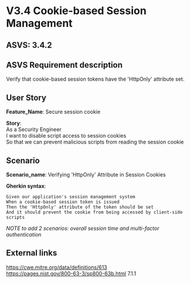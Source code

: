 # V3.4 Cookie-based Session Management

## ASVS: 3.4.2

## ASVS Requirement description
Verify that cookie-based session tokens have the 'HttpOnly'
attribute set.

## User Story

**Feature_Name**: Secure session cookie

**Story**:\
As a Security Engineer\
I want to disable script access to session cookies\
So that we can prevent malicious scripts from reading the session cookie

## Scenario

**Scenario_name**: Verifying 'HttpOnly' Attribute in Session Cookies

**Gherkin syntax**:

```gherkin
Given our application's session management system
When a cookie-based session token is issued
Then the 'HttpOnly' attribute of the token should be set
And it should prevent the cookie from being accessed by client-side scripts
```

_NOTE to add 2 scenarios: overall session time and multi-factor authentication_
## External links

<https://cwe.mitre.org/data/definitions/613> \
<https://pages.nist.gov/800-63-3/sp800-63b.html> 7.1.1